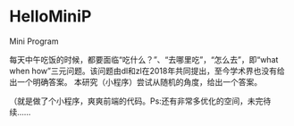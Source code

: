 # HelloMiniP
Mini Program

每天中午吃饭的时候，都要面临“吃什么？”、“去哪里吃”，“怎么去”，即“what when how”三元问题。该问题由dl和zl在2018年共同提出，至今学术界也没有给出一个明确答案。
本研究（小程序）尝试从随机的角度，给出一个答案。

（就是做了个小程序，爽爽前端的代码。Ps:还有非常多优化的空间，未完待续……
